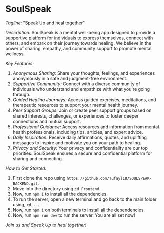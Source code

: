 # SoulSpeak

*Tagline:* "Speak Up and heal together"

*Description:*
SoulSpeak is a mental well-being app designed to provide a supportive platform for individuals to express themselves, connect with others, and embark on their journey towards healing. We believe in the power of sharing, empathy, and community support to promote mental wellness.

*Key Features:*
1. *Anonymous Sharing:* Share your thoughts, feelings, and experiences anonymously in a safe and judgment-free environment.
2. *Supportive Community:* Connect with a diverse community of individuals who understand and empathize with what you're going through.
3. *Guided Healing Journeys:* Access guided exercises, meditations, and therapeutic resources to support your mental health journey.
4. *Peer Support Groups:* Join or create peer support groups based on shared interests, challenges, or experiences to foster deeper connections and mutual support.
5. *Professional Guidance:* Access resources and information from mental health professionals, including tips, articles, and expert advice.
6. *Daily Inspiration:* Receive daily affirmations, quotes, and uplifting messages to inspire and motivate you on your path to healing.
7. *Privacy and Security:* Your privacy and confidentiality are our top priorities. SoulSpeak ensures a secure and confidential platform for sharing and connecting.

*How to Get Started:*
1. First clone the repo using ```https://github.com/Tufayl18/SOULSPEAK-BACKEND.git```.
2. Move into the directory using ```cd Frontend```.
3. Now, run ```npm i``` to install all the dependencies.
4. To run the server, open a new terminal and go back to the main folder using, ```cd ..```.
5. Now, run ```npm i``` on both terminals to install all the dependencies.
6. Now, run ```npm run dev``` to run the server. You are all set now!

*Join us and Speak Up to heal together!*

